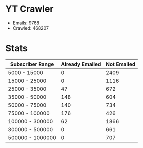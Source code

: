 # YT Crawler
- Emails: 9768
- Crawled: 468207

# Stats
| Subscriber Range  | Already Emailed | Not Emailed |
|-------|-------|-------|
| 5000 - 15000 | 0 | 2409 |
| 15000 - 25000 | 0 | 1116 |
| 25000 - 35000 | 47 | 672 |
| 35000 - 50000 | 148 | 604 |
| 50000 - 75000 | 140 | 734 |
| 75000 - 100000 | 176 | 426 |
| 100000 - 300000 | 62 | 1866 |
| 300000 - 500000 | 0 | 661 |
| 500000 - 1000000 | 0 | 707 |

